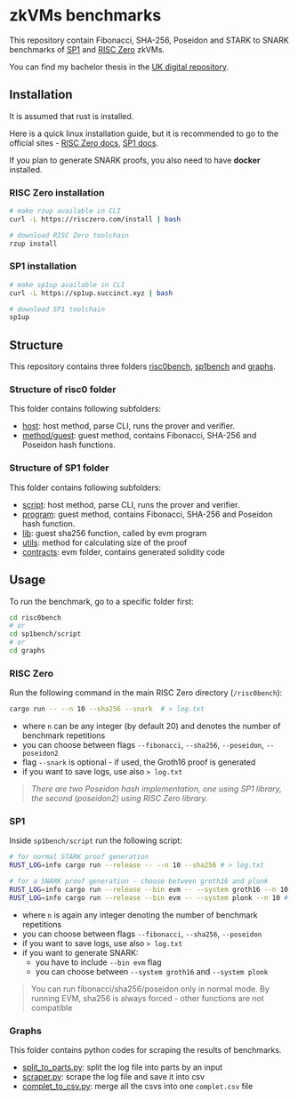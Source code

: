 # zkVMs benchmarks

This repository contain Fibonacci, SHA-256, Poseidon and STARK to SNARK benchmarks of [SP1](https://succinct.xyz/) and [RISC Zero](https://risczero.com/) zkVMs.

You can find my bachelor thesis in the [UK digital repository](https://dspace.cuni.cz/bitstream/handle/20.500.11956/200877/130423510.pdf).

## Installation

It is assumed that rust is installed.

Here is a quick linux installation guide, but it is recommended to go to the official sites - [RISC Zero docs](https://dev.risczero.com/api/), [SP1 docs](https://docs.succinct.xyz/docs/sp1/introduction).

If you plan to generate SNARK proofs, you also need to have **docker** installed.

### RISC Zero installation

```bash
# make rzup available in CLI
curl -L https://risczero.com/install | bash

# download RISC Zero toolchain
rzup install
```


### SP1 installation

```bash
# make sp1up available in CLI
curl -L https://sp1up.succinct.xyz | bash

# download SP1 toolchain
sp1up
```

## Structure

This repository contains three folders [risc0bench](risc0bench), [sp1bench](sp1bench) and [graphs](graphs).

### Structure of risc0 folder

This folder contains following subfolders:
- [host](risc0bench/host/): host method, parse CLI, runs the prover and verifier.
- [method/guest](risc0bench/methods/guest/): guest method, contains Fibonacci, SHA-256 and Poseidon hash functions.

### Structure of SP1 folder

This folder contains following subfolders:
- [script](risc0bench/script/src/bin/): host method, parse CLI, runs the prover and verifier.
- [program](risc0bench/methods/guest/): guest method, contains Fibonacci, SHA-256 and Poseidon hash function.
- [lib](risc0bench/lib/src/): guest sha256 function, called by evm program
- [utils](sp1bench/utils/): method for calculating size of the proof
- [contracts](sp1bench/contracts/): evm folder, contains generated solidity code

## Usage

To run the benchmark, go to a specific folder first:
```bash
cd risc0bench 
# or
cd sp1bench/script
# or
cd graphs
```

### RISC Zero

Run the following command in the main RISC Zero directory (`/risc0bench`):

```bash
cargo run -- --n 10 --sha256 --snark  # > log.txt
```
- where `n` can be any integer (by default 20) and denotes the number of benchmark repetitions
- you can choose between flags `--fibonacci`, `--sha256`, `--poseidon`, `--poseidon2`
- flag `--snark` is optional - if used, the Groth16 proof is generated
- if you want to save logs, use also `> log.txt`

> *There are two Poseidon hash implementation, one using SP1 library, the second (poseidon2) using RISC Zero library.*

### SP1

Inside `sp1bench/script` run the following script:
```bash
# for normal STARK proof generation
RUST_LOG=info cargo run --release -- --n 10 --sha256 # > log.txt

# for a SNARK proof generation - choose between groth16 and plonk
RUST_LOG=info cargo run --release --bin evm -- --system groth16 --n 10 # > log.txt
RUST_LOG=info cargo run --release --bin evm -- --system plonk --n 10 # > log.txt
```
- where `n` is again any integer denoting the number of benchmark repetitions
- you can choose between flags `--fibonacci`, `--sha256`, `--poseidon`
- if you want to save logs, use also `> log.txt`
- if you want to generate SNARK:
    - you have to include `--bin evm` flag
    - you can choose between `--system groth16` and `--system plonk`

> You can run fibonacci/sha256/poseidon only in normal mode. By running EVM, sha256 is always forced - other functions are not compatible


### Graphs

This folder contains python codes for scraping the results of benchmarks.

- [split_to_parts.py](graphs/split_to_parts.py): split the log file into parts by an input
- [scraper.py](graphs/scraper.py): scrape the log file and save it into csv
- [complet_to_csv.py](graphs/complet_to_csv.py): merge all the csvs into one `complet.csv` file
